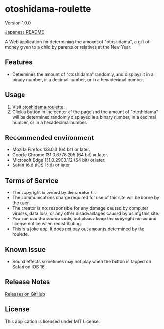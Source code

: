 # otoshidama-roulette

Version 1.0.0

[Japanese README](README.ja.md)

A Web application for determining the amount of "otoshidama", a gift of money given to a child by parents or relatives at the New Year.

## Features

- Determines the amount of "otoshidama" randomly, and displays it in a binary number, in a decimal number, or in a hexadecimal number.

## Usage

1. Visit [otoshidama-roulette](https://taidalog.github.io/otoshidama-roulette/).
1. Click a button in the center of the page and the amount of "otoshidama" will be determined randomly displayed in a binary number, in a decimal number, or in a hexadecimal number.

## Recommended environment

- Mozilla Firefox 133.0.3 (64 bit) or later.
- Google Chrome 131.0.6778.205 (64 bit) or later.
- Microsoft Edge 131.0.2903.112 (64 bit) or later.
- Safari 16.6 (iOS 16.6) or later.

## Terms of Service

- The copyright is owned by the creator (I).
- The communications charge required for use of this site will be borne by the user.
- The creator is not responsible for any damage caused by computer viruses, data loss, or any other disadvantages caused by usinfg this site.
- You can use the source code, but please keep the copyright notice and license notice when redistributing.
- This is a joke app. It does not pay out amounts determined by the roulette.

## Known Issue

- Sound effects sometimes may not play when the button is tapped on Safari on iOS 16.

## Release Notes

[Releases on GitHub](https://github.com/taidalog/otoshidama-roulette/releases)

## License

This application is licensed under MIT License.
